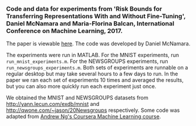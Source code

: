 ### Code and data for experiments from 'Risk Bounds for Transferring Representations With and Without Fine-Tuning', Daniel McNamara and Maria-Florina Balcan, International Conference on Machine Learning, 2017.

The paper is viewable [here](http://proceedings.mlr.press/v70/mcnamara17a/mcnamara17a.pdf). The code was developed by Daniel McNamara.

The experiments were run in MATLAB. For the MNIST experiments, run `run_mnist_experiments.m`. For the NEWSGROUPS experiments, run `run_newsgroups_experiments.m`. Both sets of experiments are runnable on a regular desktop but may take several hours to a few days to run. In the paper we ran each set of experiments 10 times and averaged the results, but you can also more quickly run each experiment just once.

We obtained the MNIST and NEWSGROUPS datasets from http://yann.lecun.com/exdb/mnist and http://qwone.com/~jason/20Newsgroups respectively. Some code was adapted from [Andrew Ng's Coursera Machine Learning course](http://www.coursera.org/learn/machine-learning).